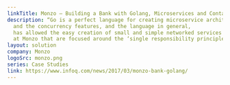 ```yaml
---
linkTitle: Monzo – Building a Bank with Golang, Microservices and Containers
description: “Go is a perfect language for creating microservice architectures,
  and the concurrency features, and the language in general,
  has allowed the easy creation of small and simple networked services
  at Monzo that are focused around the ‘single responsibility principle’.”
layout: solution
company: Monzo
logoSrc: monzo.png
series: Case Studies
link: https://www.infoq.com/news/2017/03/monzo-bank-golang/
---
```

